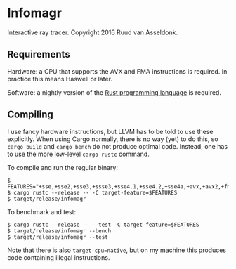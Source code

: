 Infomagr
========

Interactive ray tracer. Copyright 2016 Ruud van Asseldonk.

Requirements
------------

Hardware: a CPU that supports the AVX and FMA instructions is required. In
practice this means Haswell or later.

Software: a nightly version of the [Rust programming language][rust] is
required.

Compiling
---------

I use fancy hardware instructions, but LLVM has to be told to use these
explicitly. When using Cargo normally, there is no way (yet) to do this, so
`cargo build` and `cargo bench` do not produce optimal code. Instead, one has to
use the more low-level `cargo rustc` command.

To compile and run the regular binary:

    $ FEATURES="+sse,+sse2,+sse3,+ssse3,+sse4.1,+sse4.2,+sse4a,+avx,+avx2,+fma"
    $ cargo rustc --release -- -C target-feature=$FEATURES
    $ target/release/infomagr

To benchmark and test:

    $ cargo rustc --release -- --test -C target-feature=$FEATURES
    $ target/release/infomagr --bench
    $ target/release/infomagr --test

Note that there is also `target-cpu=native`, but on my machine this produces
code containing illegal instructions.

[rust]: https://rust-lang.org
